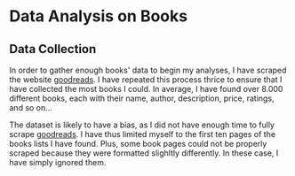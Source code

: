 # Data Analysis on Books

## Data Collection

In order to gather enough books' data to begin my analyses, I have scraped the website [goodreads](https://www.goodreads.com/). I have repeated this process thrice to ensure that I have collected the most books I could. In average, I have found over 8.000 different books, each with their name, author, description, price, ratings, and so on...

The dataset is likely to have a bias, as I did not have enough time to fully scrape [goodreads](https://www.goodreads.com/). I have thus limited myself to the first ten pages of the books lists I have found. Plus, some book pages could not be properly scraped because they were formatted slighltly differently. In these case, I have simply ignored them.
